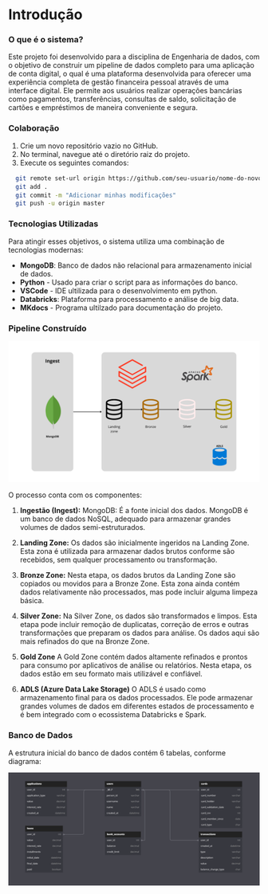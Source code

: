 ﻿# Introdução

### O que é o sistema?

Este projeto foi desenvolvido para a disciplina de Engenharia de dados, com o objetivo de construir um pipeline de dados completo para uma aplicação de conta digital, o qual é uma plataforma desenvolvida para oferecer uma experiência completa de gestão financeira pessoal através de uma interface digital. Ele permite aos usuários realizar operações bancárias como pagamentos, transferências, consultas de saldo, solicitação de cartões e empréstimos de maneira conveniente e segura.

### Colaboração

1. Crie um novo repositório vazio no GitHub.
2. No terminal, navegue até o diretório raiz do projeto.
3. Execute os seguintes comandos:

``` bash
  git remote set-url origin https://github.com/seu-usuario/nome-do-novo-repositorio.git
  git add .
  git commit -m "Adicionar minhas modificações"
  git push -u origin master
```

### Tecnologias Utilizadas

Para atingir esses objetivos, o sistema utiliza uma combinação de tecnologias modernas:

- **MongoDB**: Banco de dados não relacional para armazenamento inicial de dados.
- **Python** - Usado para criar o script para as informações do banco.
- **VSCode** - IDE ultilizada para o desenvolvimento em python.
- **Databricks**: Plataforma para processamento e análise de big data.
- **MKdocs** - Programa ultilzado para documentação do projeto.

### Pipeline Construído

![Pipeline](assets/arquitetura.png)

O processo conta com os componentes:

1. **Ingestão (Ingest):** MongoDB: É a fonte inicial dos dados. MongoDB é um banco de dados NoSQL, adequado para armazenar grandes volumes de dados semi-estruturados.

2. **Landing Zone:** Os dados são inicialmente ingeridos na Landing Zone. Esta zona é utilizada para armazenar dados brutos conforme são recebidos, sem qualquer processamento ou transformação.

3. **Bronze Zone:** Nesta etapa, os dados brutos da Landing Zone são copiados ou movidos para a Bronze Zone. Esta zona ainda contém dados relativamente não processados, mas pode incluir alguma limpeza básica.

4. **Silver Zone:** Na Silver Zone, os dados são transformados e limpos. Esta etapa pode incluir remoção de duplicatas, correção de erros e outras transformações que preparam os dados para análise. Os dados aqui são mais refinados do que na Bronze Zone.

5. **Gold Zone** A Gold Zone contém dados altamente refinados e prontos para consumo por aplicativos de análise ou relatórios. Nesta etapa, os dados estão em seu formato mais utilizável e confiável.

6. **ADLS (Azure Data Lake Storage)** O ADLS é usado como armazenamento final para os dados processados. Ele pode armazenar grandes volumes de dados em diferentes estados de processamento e é bem integrado com o ecossistema Databricks e Spark.

### Banco de Dados

A estrutura inicial do banco de dados contém 6 tabelas, conforme diagrama:

![Diagrama do banco de dados](assets/banco_de_dados.png)